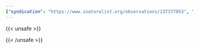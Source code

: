```yaml
---
{"syndication": "https://www.inaturalist.org/observations/137377853", "date": "2022-10-02T13:43:49-04:00", "taxon": {"name": "Rhamnus cathartica", "common_name": "common buckthorn"}, "quality_grade": "needs_id", "identifications_most_agree": false, "species_guess": "common buckthorn", "identifications_most_disagree": false, "captive": false, "project_ids": [4034], "community_taxon_id": null, "geojson": {"type": "Point", "coordinates": [-75.2452419444, 43.0814108333]}, "owners_identification_from_vision": true, "identifications_count": 0, "obscured": false, "num_identification_agreements": 0, "num_identification_disagreements": 0, "place_guess": "Utica, NY 13501, USA", "photos": [{"id": 234619670, "license_code": "cc-by-nc", "original_dimensions": {"width": 1536, "height": 2048}, "url": "https://inaturalist-open-data.s3.amazonaws.com/photos/234619670/square.jpeg", "attribution": "(c) Brandon Rozek, all rights reserved", "flags": []}, {"id": 234619683, "license_code": "cc-by-nc", "original_dimensions": {"width": 1536, "height": 2048}, "url": "https://inaturalist-open-data.s3.amazonaws.com/photos/234619683/square.jpeg", "attribution": "(c) Brandon Rozek, all rights reserved", "flags": []}]}
---
```

{{< unsafe >}}

{{< /unsafe >}}
